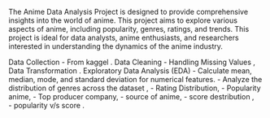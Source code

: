 The Anime Data Analysis Project is designed to provide comprehensive insights into the world of anime.  This project aims to explore various aspects of anime, including popularity, genres, ratings, and trends. This project is ideal for data analysts, anime enthusiasts, and researchers interested in understanding the dynamics of the anime industry.

Data Collection - From kaggel .
Data Cleaning - Handling Missing Values , Data Transformation .
Exploratory Data Analysis (EDA) -  Calculate mean, median, mode, and standard deviation for numerical features.
                                - Analyze the distribution of genres across the dataset ,
                                - Rating Distribution,
                                 - Popularity anime,
                                - Top producer company, 
                                - source of anime,
                                - score destribution ,                                
                                - popularity v/s score . 
                                
